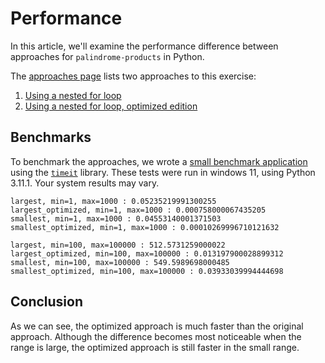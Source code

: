# Performance

In this article, we'll examine the performance difference between approaches for `palindrome-products` in Python.

The [approaches page][approaches] lists two approaches to this exercise:

1. [Using a nested for loop][approach-nested-for-loop]
2. [Using a nested for loop, optimized edition][approach-nested-for-loop-optimized]

## Benchmarks

To benchmark the approaches, we wrote a [small benchmark application][benchmark-application] using the [`timeit`][timeit] library.
These tests were run in windows 11, using Python 3.11.1.
Your system results may vary.

```
largest, min=1, max=1000 : 0.05235219991300255
largest_optimized, min=1, max=1000 : 0.000758000067435205
smallest, min=1, max=1000 : 0.04553140001371503
smallest_optimized, min=1, max=1000 : 0.00010269996710121632

largest, min=100, max=100000 : 512.5731259000022
largest_optimized, min=100, max=100000 : 0.013197900028899312
smallest, min=100, max=100000 : 549.5989698000485
smallest_optimized, min=100, max=100000 : 0.03933039994444698
```

## Conclusion

As we can see, the optimized approach is much faster than the original approach.
Although the difference becomes most noticeable when the range is large, the optimized approach is still faster in the small range.

[approaches]: https://exercism.org/tracks/python/exercises/palindrome-products/approaches
[approach-nested-for-loop]: https://exercism.org/tracks/python/exercises/palindrome-products/approaches/nested-for-loop
[approach-nested-for-loop-optimized]: https://exercism.org/tracks/python/exercises/palindrome-products/approaches/nested-for-loop-optimized
[benchmark-application]: https://github.com/exercism/python/blob/main/exercises/practice/palindrome-products/.articles/performance/code/Benchmark.py
[timeit]: https://docs.python.org/3/library/timeit.html
